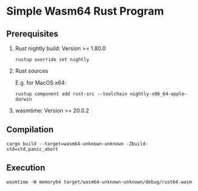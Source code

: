 # Simple Wasm64 Rust Program

## Prerequisites

1. Rust nightly build: Version >= 1.80.0

    ```
    rustup override set nightly
    ```

2. Rust sources

    E.g. for MacOS x64:
    ```
    rustup component add rust-src --toolchain nightly-x86_64-apple-darwin
    ```

3. wasmtime: Version >= 20.0.2

## Compilation

```
cargo build --target=wasm64-unknown-unknown -Zbuild-std=std,panic_abort
```

## Execution

```
wasmtime -W memory64 target/wasm64-unknown-unknown/debug/rust64.wasm
```
